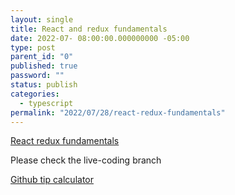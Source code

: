 ```yaml
---
layout: single
title: React and redux fundamentals
date: 2022-07- 08:00:00.000000000 -05:00
type: post
parent_id: "0"
published: true
password: ""
status: publish
categories:
  - typescript
permalink: "2022/07/28/react-redux-fundamentals"
---
```


[React redux fundamentals](]https://stevekinney.github.io/redux-fundamentals/)

Please check the live-coding branch

[Github tip calculator](https://github.com/stevekinney/tip-calculator)
